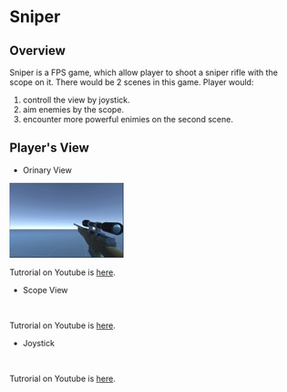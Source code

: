 # Sniper 

## Overview
Sniper is a FPS game, which allow player to shoot a sniper rifle with the scope on it. There would be 2 scenes in this game.
Player would:
1. controll the view by joystick.
2. aim enemies by the scope.
3. encounter more powerful enimies on the second scene.

## Player's View
* Orinary View

<img src = "Pics.md/SniperRifle.PNG" width = 200 >

Tutrorial on Youtube is [here](https://www.youtube.com/watch?v=adcKX1c-kag).

* Scope View

<img scr = "Pics.md/OnScope.PNG" width = 200>


Tutrorial on Youtube is [here](https://www.youtube.com/watch?v=adcKX1c-kag).

* Joystick

<img scr = "Pics.md/Joystick.PNG" width = 200>

Tutrorial on Youtube is [here](https://www.youtube.com/watch?v=uSnZuBhOA2U).


